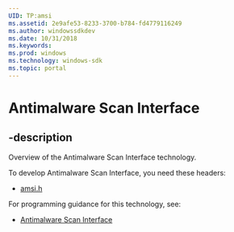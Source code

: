 ```yaml
---
UID: TP:amsi
ms.assetid: 2e9afe53-8233-3700-b784-fd4779116249
ms.author: windowssdkdev
ms.date: 10/31/2018
ms.keywords: 
ms.prod: windows
ms.technology: windows-sdk
ms.topic: portal
---
```


# Antimalware Scan Interface

## -description

Overview of the Antimalware Scan Interface technology.

To develop Antimalware Scan Interface, you need these headers:

 * [amsi.h](../amsi/index.md)

For programming guidance for this technology, see:
* [Antimalware Scan Interface](/windows/desktop/amsi)

